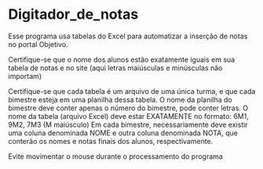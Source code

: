 # Digitador_de_notas
Esse programa usa tabelas do Excel para automatizar a inserção de notas no portal Objetivo.

Certifique-se que o nome dos alunos estão exatamente iguais em sua tabela de notas e no site (aqui letras maiúsculas e minúsculas não importam)

Certifique-se que cada tabela é um arquivo de uma única turma, e que cada bimestre esteja em uma planilha dessa tabela.
O nome da planilha do bimestre deve conter apenas o número do bimestre, pode conter letras.
O nome da tabela (arquivo Excel) deve estar EXATAMENTE no formato: 6M1, 9M2, 7M3 (M maiúsculo)
Em cada bimestre, necessariamente deve existir uma coluna denominada NOME  e outra coluna denominada NOTA, que conterão os nomes e notas finais dos alunos, respectivamente.

Evite movimentar o mouse durante o processamento do programa
